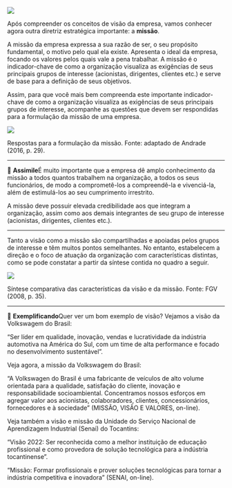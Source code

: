 [![](https://ampli-images.s3.amazonaws.com/production/69910b2e-7a47-45fd-b0e7-98980929f5cc/original)](https://ampli-images.s3.amazonaws.com/production/69910b2e-7a47-45fd-b0e7-98980929f5cc/original)

Após compreender os conceitos de visão da empresa, vamos conhecer agora outra diretriz estratégica importante: a **missão**.

A missão da empresa expressa a sua razão de ser, o seu propósito fundamental, o motivo pelo qual ela existe. Apresenta o ideal da empresa, focando os valores pelos quais vale a pena trabalhar. A missão é o indicador-chave de como a organização visualiza as exigências de seus principais grupos de interesse (acionistas, dirigentes, clientes etc.) e serve de base para a definição de seus objetivos.

Assim, para que você mais bem compreenda este importante indicador-chave de como a organização visualiza as exigências de seus principais grupos de interesse, acompanhe as questões que devem ser respondidas para a formulação da missão de uma empresa.

[![](https://ampli-images.s3.amazonaws.com/production/c317cd81-3723-4f34-a30f-7e5949ca6c2e/original)](https://ampli-images.s3.amazonaws.com/production/c317cd81-3723-4f34-a30f-7e5949ca6c2e/original)

Respostas para a formulação da missão. Fonte: adaptado de Andrade (2016, p. 29).

______

**🔁** **Assimile**É muito importante que a empresa dê amplo conhecimento da missão a todos quantos trabalhem na organização, a todos os seus funcionários, de modo a comprometê-los a compreendê-la e vivenciá-la, além de estimulá-los ao seu cumprimento irrestrito.

A missão deve possuir elevada credibilidade aos que integram a organização, assim como aos demais integrantes de seu grupo de interesse (acionistas, dirigentes, clientes etc.).

______

Tanto a visão como a missão são compartilhadas e apoiadas pelos grupos de interesse e têm muitos pontos semelhantes. No entanto, estabelecem a direção e o foco de atuação da organização com características distintas, como se pode constatar a partir da síntese contida no quadro a seguir.

[![](https://ampli-images.s3.amazonaws.com/production/cb639cfc-65ed-42fe-82f9-0dd2e7d495b0/original)](https://ampli-images.s3.amazonaws.com/production/cb639cfc-65ed-42fe-82f9-0dd2e7d495b0/original)

Síntese comparativa das características da visão e da missão. Fonte: FGV (2008, p. 35).

______

**📝** **Exemplificando**Quer ver um bom exemplo de visão? Vejamos a visão da Volkswagem do Brasil:

“Ser líder em qualidade, inovação, vendas e lucratividade da indústria automotiva na América do Sul, com um time de alta performance e focado no desenvolvimento sustentável”.

Veja agora, a missão da Volkswagem do Brasil:

“A Volkswagen do Brasil é uma fabricante de veículos de alto volume orientada para a qualidade, satisfação do cliente, inovação e responsabilidade socioambiental. Concentramos nossos esforços em agregar valor aos acionistas, colaboradores, clientes, concessionários, fornecedores e à sociedade” (MISSÃO, VISÃO E VALORES, on-line).

Veja também a visão e missão da Unidade do Serviço Nacional de Aprendizagem Industrial (Senai) do Tocantins:

“Visão 2022: Ser reconhecida como a melhor instituição de educação profissional e como provedora de solução tecnológica para a indústria tocantinense”.

“Missão: Formar profissionais e prover soluções tecnológicas para tornar a indústria competitiva e inovadora” (SENAI, on-line).